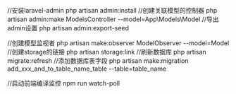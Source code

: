 //安装laravel-admin
php artisan admin:install
//创建关联模型的控制器
php artisan admin:make ModelsController --model=App\\Models\\Model
//导出admin设置
php artisan admin:export-seed



//创建模型监视者
php artisan make:observer ModelObserver --model=Model
//创建storage的链接
php artisan storage:link
//刷新数据库
php artisan migrate:refresh
//添加数据库表字段
php artisan make:migration add_xxx_and_to_table_name_table --table=table_name

//启动前端编译监控
npm run watch-poll
